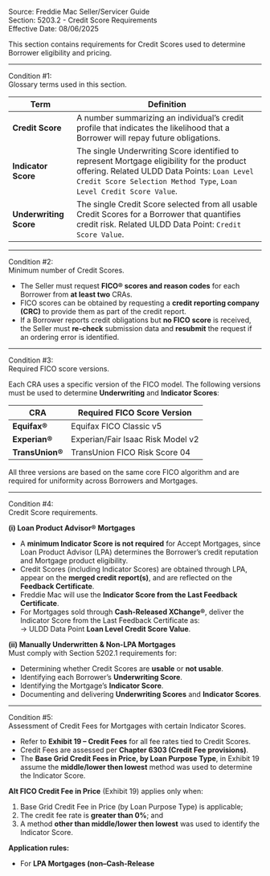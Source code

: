 Source: Freddie Mac Seller/Servicer Guide  
Section: 5203.2 - Credit Score Requirements  
Effective Date: 08/06/2025  

This section contains requirements for Credit Scores used to determine Borrower eligibility and pricing.  

---

Condition #1:  
Glossary terms used in this section.

| Term | Definition |
| --- | --- |
| **Credit Score** | A number summarizing an individual’s credit profile that indicates the likelihood that a Borrower will repay future obligations. |
| **Indicator Score** | The single Underwriting Score identified to represent Mortgage eligibility for the product offering. Related ULDD Data Points: `Loan Level Credit Score Selection Method Type`, `Loan Level Credit Score Value`. |
| **Underwriting Score** | The single Credit Score selected from all usable Credit Scores for a Borrower that quantifies credit risk. Related ULDD Data Point: `Credit Score Value`. |

---

Condition #2:  
Minimum number of Credit Scores.

- The Seller must request **FICO® scores and reason codes** for each Borrower from **at least two** CRAs.  
- FICO scores can be obtained by requesting a **credit reporting company (CRC)** to provide them as part of the credit report.  
- If a Borrower reports credit obligations but **no FICO score** is received, the Seller must **re-check** submission data and **resubmit** the request if an ordering error is identified.  

---

Condition #3:  
Required FICO score versions.

Each CRA uses a specific version of the FICO model. The following versions must be used to determine **Underwriting** and **Indicator Scores**:

| CRA | Required FICO Score Version |
| --- | --- |
| **Equifax®** | Equifax FICO Classic v5 |
| **Experian®** | Experian/Fair Isaac Risk Model v2 |
| **TransUnion®** | TransUnion FICO Risk Score 04 |

All three versions are based on the same core FICO algorithm and are required for uniformity across Borrowers and Mortgages.

---

Condition #4:  
Credit Score requirements.

**(i) Loan Product Advisor® Mortgages**  
- A **minimum Indicator Score is not required** for Accept Mortgages, since Loan Product Advisor (LPA) determines the Borrower’s credit reputation and Mortgage product eligibility.  
- Credit Scores (including Indicator Scores) are obtained through LPA, appear on the **merged credit report(s)**, and are reflected on the **Feedback Certificate**.  
- Freddie Mac will use the **Indicator Score from the Last Feedback Certificate**.  
- For Mortgages sold through **Cash-Released XChange®**, deliver the Indicator Score from the Last Feedback Certificate as:  
  → ULDD Data Point **Loan Level Credit Score Value**.  

**(ii) Manually Underwritten & Non-LPA Mortgages**  
Must comply with Section 5202.1 requirements for:  
- Determining whether Credit Scores are **usable** or **not usable**.  
- Identifying each Borrower’s **Underwriting Score**.  
- Identifying the Mortgage’s **Indicator Score**.  
- Documenting and delivering **Underwriting Scores** and **Indicator Scores**.  

---

Condition #5:  
Assessment of Credit Fees for Mortgages with certain Indicator Scores.

- Refer to **Exhibit 19 – Credit Fees** for all fee rates tied to Credit Scores.  
- Credit Fees are assessed per **Chapter 6303 (Credit Fee provisions)**.  
- The **Base Grid Credit Fees in Price, by Loan Purpose Type**, in Exhibit 19 assume the **middle/lower then lowest** method was used to determine the Indicator Score.  

**Alt FICO Credit Fee in Price** (Exhibit 19) applies only when:  
1. Base Grid Credit Fee in Price (by Loan Purpose Type) is applicable;  
2. The credit fee rate is **greater than 0%**; and  
3. A method **other than middle/lower then lowest** was used to identify the Indicator Score.  

**Application rules:**  
- For **LPA Mortgages (non–Cash-Release**
